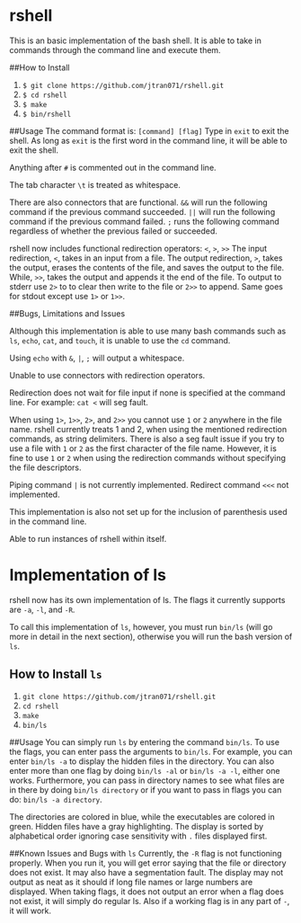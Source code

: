 # rshell

This is an basic implementation of the bash shell. It is able to take in 
commands through the command line and execute them.

##How to Install

1. `$ git clone https://github.com/jtran071/rshell.git`
2. `$ cd rshell`
3. `$ make`
4. `$ bin/rshell`

##Usage
The command format is: `[command] [flag]`
Type in `exit` to exit the shell. As long as `exit` is the first word in
the command line, it will be able to exit the shell.

Anything after `#` is commented out in the command line.

The tab character `\t` is treated as whitespace.

There are also connectors that are functional.
`&&` will run the following command if the previous command succeeded.
`||` will run the following command if the previous command failed.
`;` runs the following command regardless of whether the previous
failed or succeeded.

rshell now includes functional redirection operators: `<`, `>`, `>>`
The input redirection, `<`, takes in an input from a file.
The output redirection, `>`, takes the output, erases the contents of the file,
and saves the output to the file. While, `>>`, takes the output and appends it the end of the file.
To output to stderr use `2>` to to clear then write to the file or `2>>` to append.
Same goes for stdout except use `1>` or `1>>`.

##Bugs, Limitations and Issues

Although this implementation is able to use many bash commands such as 
`ls`, `echo`, `cat`, and `touch`, it is unable to use the `cd` command.

Using `echo` with `&`, `|`, `;` will output a whitespace. 

Unable to use connectors with redirection operators.

Redirection does not wait for file input if none is specified at
the command line. For example: `cat <` will seg fault.

When using `1>`, `1>>`, `2>`, and `2>>` you cannot use `1` or `2` anywhere
in the file name. rshell currently treats 1 and 2, when using the mentioned
redirection commands, as string delimiters. There is also a seg fault
issue if you try to use a file with `1` or `2` as the first
character of the file name. However, it is fine to use `1` or `2` when using
the redirection commands without specifying the file descriptors. 

Piping command `|` is not currently implemented.
Redirect command `<<<` not implemented.

This implementation is also not set up for the inclusion of parenthesis
used in the command line.

Able to run instances of rshell within itself.

# Implementation of ls

rshell now has its own implementation of ls. The flags it currently supports
are `-a`, `-l`, and `-R`.

To call this implementation of `ls`, however, you must run `bin/ls` (will go
more in detail in the next section), otherwise you will run the bash version
of `ls`.


## How to Install `ls`

1. `git clone https://github.com/jtran071/rshell.git`
2. `cd rshell`
3. `make`
4. `bin/ls`

##Usage
You can simply run `ls` by entering the command `bin/ls`. To use the flags,
you can enter pass the arguments to `bin/ls`. For example, you can enter
`bin/ls -a` to display the hidden files in the directory. You can also 
enter more than one flag by doing `bin/ls -al` or `bin/ls -a -l`, either
one works. Furthermore, you can pass in directory names to see what 
files are in there by doing `bin/ls directory` or if you want to pass
in flags you can do: `bin/ls -a directory`.

The directories are colored in blue, while the executables are colored
in green. Hidden files have a gray highlighting. The display is sorted
by alphabetical order ignoring case sensitivity with `.` files displayed
first.


##Known Issues and Bugs with `ls`
Currently, the `-R` flag is not functioning properly. When you run it,
you will get error saying that the file or directory does not exist. It
may also have a segmentation fault.
The display may not output as neat as it should if long file names or
large numbers are displayed. When taking flags, it does not output an error
when a flag does not exist, it will simply do regular ls. Also if a working 
flag is in any part of `-`, it will work.
